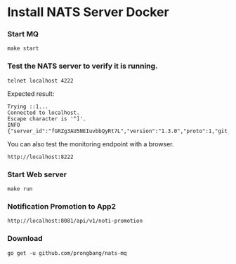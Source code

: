 # Install NATS Server Docker

### Start MQ

```
make start
```

### Test the NATS server to verify it is running.

```
telnet localhost 4222
```

Expected result:

```
Trying ::1...
Connected to localhost.
Escape character is '^]'.
INFO {"server_id":"fGRZg3AU5NEIuvbbQyRt7L","version":"1.3.0","proto":1,"git_commit":"eed4fbc","go":"go1.11","host":"0.0.0.0","port":4222,"max_payload":1048576,"client_id":1}
```

You can also test the monitoring endpoint with a browser.

```
http://localhost:8222
```

### Start Web server

```
make run
```

### Notification Promotion to App2

```
http://localhost:8081/api/v1/noti-promotion
```

### Download

```
go get -u github.com/prongbang/nats-mq
```